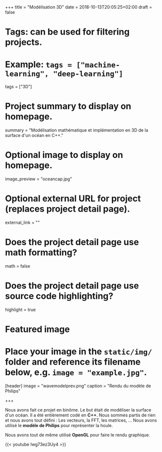 +++
title = "Modélisation 3D"
date = 2018-10-13T20:05:25+02:00
draft = false

# Tags: can be used for filtering projects.
# Example: `tags = ["machine-learning", "deep-learning"]`
tags = ["3D"]

# Project summary to display on homepage.
summary = "Modélisation mathématique et implémentation en 3D de la surface d'un océan en C++."

# Optional image to display on homepage.
image_preview = "oceancap.jpg"

# Optional external URL for project (replaces project detail page).
external_link = ""

# Does the project detail page use math formatting?
math = false

# Does the project detail page use source code highlighting?
highlight = true

# Featured image
# Place your image in the `static/img/` folder and reference its filename below, e.g. `image = "example.jpg"`.
[header]
image = "wavemodelprev.png"
caption = "Rendu du modèle de Philips"

+++

Nous avons fait ce projet en binôme. Le but était de modéliser la surface d'un océan.
Il a été entièrement codé en **C++**. Nous sommes partis de rien et
nous avons tout défini : Les vecteurs, la FFT, les matrices, ... Nous
avons utilisé le **modèle de Philips** pour représenter la houle.

Nous avons tout de même utilisé **OpenGL** pour faire le rendu graphique.

{{< youtube Iwg73ez3Uy4 >}}
